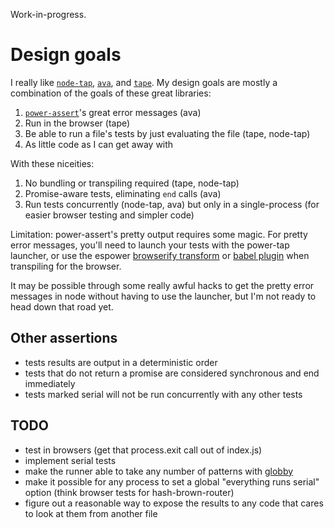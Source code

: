 Work-in-progress.

# Design goals

I really like [`node-tap`](https://github.com/tapjs/node-tap), [`ava`](https://github.com/avajs/ava), and [`tape`](https://github.com/substack/tape).  My design goals are mostly a combination of the goals of these great libraries:

1. [`power-assert`](https://github.com/power-assert-js/power-assert)'s great error messages (ava)
2. Run in the browser (tape)
3. Be able to run a file's tests by just evaluating the file (tape, node-tap)
4. As little code as I can get away with

With these niceities:

1. No bundling or transpiling required (tape, node-tap)
2. Promise-aware tests, eliminating `end` calls (ava)
3. Run tests concurrently (node-tap, ava) but only in a single-process (for easier browser testing and simpler code)

Limitation: power-assert's pretty output requires some magic.  For pretty error messages, you'll need to launch your tests with the power-tap launcher, or use the espower [browserify transform](https://github.com/power-assert-js/espowerify) or [babel plugin](https://github.com/power-assert-js/babel-plugin-espower) when transpiling for the browser.

It may be possible through some really awful hacks to get the pretty error messages in node without having to use the launcher, but I'm not ready to head down that road yet.

## Other assertions

- tests results are output in a deterministic order
- tests that do not return a promise are considered synchronous and end immediately
- tests marked serial will not be run concurrently with any other tests

## TODO

- test in browsers (get that process.exit call out of index.js)
- implement serial tests
- make the runner able to take any number of patterns with [globby](https://github.com/sindresorhus/globby)
- make it possible for any process to set a global "everything runs serial" option (think browser tests for hash-brown-router)
- figure out a reasonable way to expose the results to any code that cares to look at them from another file
